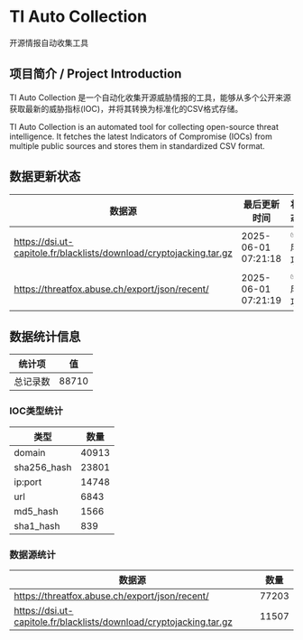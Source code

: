 # TI Auto Collection

 开源情报自动收集工具

## 项目简介 / Project Introduction

TI Auto Collection 是一个自动化收集开源威胁情报的工具，能够从多个公开来源获取最新的威胁指标(IOC)，并将其转换为标准化的CSV格式存储。

TI Auto Collection is an automated tool for collecting open-source threat intelligence. It fetches the latest Indicators of Compromise (IOCs) from multiple public sources and stores them in standardized CSV format.

## 数据更新状态

| 数据源 | 最后更新时间 | 状态 |
|--------|------------|------|
| https://dsi.ut-capitole.fr/blacklists/download/cryptojacking.tar.gz | 2025-06-01 07:21:18 | ✅ 成功 |
| https://threatfox.abuse.ch/export/json/recent/ | 2025-06-01 07:21:19 | ✅ 成功 |



































































## 数据统计信息

| 统计项 | 值 |
|--------|----|
| 总记录数 | 88710 |

### IOC类型统计

| 类型 | 数量 |
|------|------|
| domain | 40913 |
| sha256_hash | 23801 |
| ip:port | 14748 |
| url | 6843 |
| md5_hash | 1566 |
| sha1_hash | 839 |

### 数据源统计

| 数据源 | 数量 |
|--------|------|
| https://threatfox.abuse.ch/export/json/recent/ | 77203 |
| https://dsi.ut-capitole.fr/blacklists/download/cryptojacking.tar.gz | 11507 |
